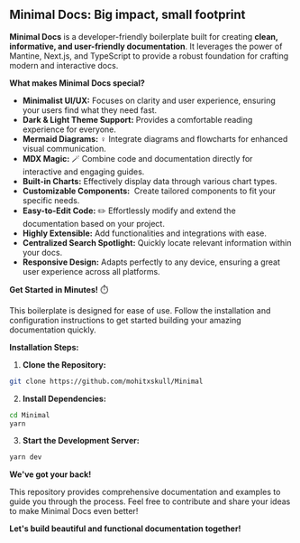 ## Minimal Docs: Big impact, small footprint

**Minimal Docs** is a developer-friendly boilerplate built for creating **clean, informative, and user-friendly documentation**. It leverages the power of Mantine, Next.js, and TypeScript to provide a robust foundation for crafting modern and interactive docs.

**What makes Minimal Docs special?**

- **Minimalist UI/UX:** Focuses on clarity and user experience, ensuring your users find what they need fast.
- **Dark & Light Theme Support:** Provides a comfortable reading experience for everyone.
- **Mermaid Diagrams:** ‍♀️ Integrate diagrams and flowcharts for enhanced visual communication.
- **MDX Magic:** 🪄 Combine code and documentation directly for interactive and engaging guides.
- **Built-in Charts:** Effectively display data through various chart types.
- **Customizable Components:** ️ Create tailored components to fit your specific needs.
- **Easy-to-Edit Code:** ✏️ Effortlessly modify and extend the documentation based on your project.
- **Highly Extensible:** Add functionalities and integrations with ease.
- **Centralized Search Spotlight:** Quickly locate relevant information within your docs.
- **Responsive Design:** Adapts perfectly to any device, ensuring a great user experience across all platforms.

**Get Started in Minutes!** ⏱️

This boilerplate is designed for ease of use. Follow the installation and configuration instructions to get started building your amazing documentation quickly.

**Installation Steps:**

1. **Clone the Repository:**

```bash
git clone https://github.com/mohitxskull/Minimal
```

2. **Install Dependencies:**

```bash
cd Minimal
yarn
```

3. **Start the Development Server:**

```bash
yarn dev
```

**We've got your back!**

This repository provides comprehensive documentation and examples to guide you through the process. Feel free to contribute and share your ideas to make Minimal Docs even better!

**Let's build beautiful and functional documentation together!**
